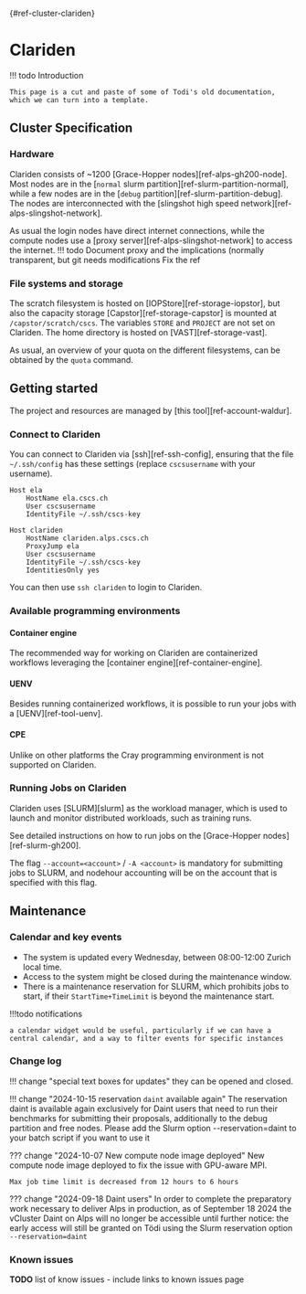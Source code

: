 [](){#ref-cluster-clariden}
# Clariden

!!! todo
    Introduction

    This page is a cut and paste of some of Todi's old documentation, which we can turn into a template.

## Cluster Specification
### Hardware
Clariden consists of ~1200 [Grace-Hopper nodes][ref-alps-gh200-node]. Most nodes are in the [`normal` slurm partition][ref-slurm-partition-normal], while a few nodes are in the [`debug` partition][ref-slurm-partition-debug].
The nodes are interconnected with the [slingshot high speed network][ref-alps-slingshot-network].

As usual the login nodes have direct internet connections, while the compute nodes use a [proxy server][ref-alps-slingshot-network] to access the internet.
!!! todo
    Document proxy and the implications (normally transparent, but git needs modifications
    Fix the ref

### File systems and storage
The scratch filesystem is hosted on [IOPStore][ref-storage-iopstor], but also the capacity storage [Capstor][ref-storage-capstor] is mounted at `/capstor/scratch/cscs`.
The variables `STORE` and `PROJECT` are not set on Clariden.
The home directory is hosted on [VAST][ref-storage-vast].

As usual, an overview of your quota on the different filesystems, can be obtained by the `quota` command.

## Getting started
The project and resources are managed by [this tool][ref-account-waldur].

### Connect to Clariden
You can connect to Clariden via [ssh][ref-ssh-config], ensuring that the file `~/.ssh/config` has these settings (replace `cscsusername` with your username).

```title="$HOME/.ssh/config"
Host ela
    HostName ela.cscs.ch
    User cscsusername
    IdentityFile ~/.ssh/cscs-key

Host clariden
    HostName clariden.alps.cscs.ch
    ProxyJump ela
    User cscsusername
    IdentityFile ~/.ssh/cscs-key
    IdentitiesOnly yes
```
You can then use `ssh clariden` to login to Clariden.

### Available programming environments

#### Container engine
The recommended way for working on Clariden are containerized workflows leveraging the [container engine][ref-container-engine].

#### UENV
Besides running containerized workflows, it is possible to run your jobs with a [UENV][ref-tool-uenv].

#### CPE
Unlike on other platforms the Cray programming environment is not supported on Clariden.

### Running Jobs on Clariden

Clariden uses [SLURM][slurm] as the workload manager, which is used to launch and monitor distributed workloads, such as training runs.

See detailed instructions on how to run jobs on the [Grace-Hopper nodes][ref-slurm-gh200].

The flag `--account=<account>` / `-A <account>` is mandatory for submitting jobs to SLURM, and nodehour accounting will be on the account that is specified with this flag.

## Maintenance
### Calendar and key events

- The system is updated every Wednesday, between 08:00-12:00 Zurich local time.
- Access to the system might be closed during the maintenance window.
- There is a maintenance reservation for SLURM, which prohibits jobs to start, if their `StartTime+TimeLimit` is beyond the maintenance start.

!!!todo
    notifications
    
    a calendar widget would be useful, particularly if we can have a central calendar, and a way to filter events for specific instances

### Change log

!!! change "special text boxes for updates"
    they can be opened and closed.

!!! change "2024-10-15 reservation `daint` available again"
    The reservation daint  is available again exclusively for Daint users that need to run their benchmarks for submitting their proposals, additionally to the debug  partition and free nodes.
    Please add the Slurm option --reservation=daint to your batch script if you want to use it

??? change "2024-10-07 New compute node image deployed"
    New compute node image deployed to fix the issue with GPU-aware MPI.

    Max job time limit is decreased from 12 hours to 6 hours

??? change "2024-09-18 Daint users"
    In order to complete the preparatory work necessary to deliver Alps in production, as of September 18 2024 the vCluster Daint on Alps will no longer be accessible until further notice: the early access will still be granted on Tödi using the Slurm reservation option `--reservation=daint`

### Known issues

__TODO__ list of know issues - include links to known issues page

[CSCS Service Desk]: https://jira.cscs.ch/plugins/servlet/desk

